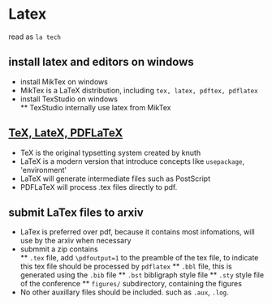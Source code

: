 # Latex
read as `la tech`
## install latex and editors on windows
* install MikTex on windows
* MikTex is a LaTeX distribution, including `tex, latex, pdftex, pdflatex`
* install TexStudio on windows  
  ** TexStudio internally use latex from MikTex
  
## [TeX, LateX, PDFLaTeX](https://www.overleaf.com/learn/latex/Articles/The_TeX_family_tree:_LaTeX,_pdfTeX,_XeTeX,_LuaTeX_and_ConTeXt)
* TeX is the original typsetting system created by knuth
* LaTeX is a modern version that introduce concepts like `usepackage`, 'environment'
* LaTeX will generate intermediate files such as PostScript
* PDFLaTeX will process .tex files directly to pdf.

## submit LaTex files to arxiv
* LaTex is preferred over pdf, because it contains most infomations, will use by the arxiv when necessary
* submmit a zip contains  
  ** `.tex` file, add `\pdfoutput=1` to the preamble of the tex file, to indicate this tex file should be processed by `pdflatex`
  ** `.bbl` file, this is generated using the `.bib` file
  ** `.bst` bibligraph style file
  ** `.sty` style file of the conference
  ** `figures/` subdirectory, containing the figures
* No other auxillary files should be included. such as `.aux`, `.log`.
